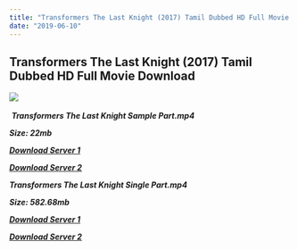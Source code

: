 ```yaml
---
title: "Transformers The Last Knight (2017) Tamil Dubbed HD Full Movie Download"
date: "2019-06-10"
---
```


## Transformers The Last Knight (2017) Tamil Dubbed HD Full Movie Download

![](https://images.moviebuff.com/8a33cf3c-ea4c-40ae-80c8-8024e8cebb4c?w=1000) 

 _**Transformers The Last Knight Sample Part.mp4**_

_**Size: 22mb**_

[_**Download Server 1**_](http://du.wetransfer.vip/files/Tamil{c159298fb141cbadc7232f68964181f47c3dba5abf1fc31c2462b14f0846cd70}20Dubbed{c159298fb141cbadc7232f68964181f47c3dba5abf1fc31c2462b14f0846cd70}20Movies/Tamil{c159298fb141cbadc7232f68964181f47c3dba5abf1fc31c2462b14f0846cd70}202017{c159298fb141cbadc7232f68964181f47c3dba5abf1fc31c2462b14f0846cd70}20Dubbed{c159298fb141cbadc7232f68964181f47c3dba5abf1fc31c2462b14f0846cd70}20Movies/Transformers{c159298fb141cbadc7232f68964181f47c3dba5abf1fc31c2462b14f0846cd70}20The{c159298fb141cbadc7232f68964181f47c3dba5abf1fc31c2462b14f0846cd70}20Last{c159298fb141cbadc7232f68964181f47c3dba5abf1fc31c2462b14f0846cd70}20Knight{c159298fb141cbadc7232f68964181f47c3dba5abf1fc31c2462b14f0846cd70}20(2017)/Transformers{c159298fb141cbadc7232f68964181f47c3dba5abf1fc31c2462b14f0846cd70}20The{c159298fb141cbadc7232f68964181f47c3dba5abf1fc31c2462b14f0846cd70}20Last{c159298fb141cbadc7232f68964181f47c3dba5abf1fc31c2462b14f0846cd70}20Knight{c159298fb141cbadc7232f68964181f47c3dba5abf1fc31c2462b14f0846cd70}20(2017){c159298fb141cbadc7232f68964181f47c3dba5abf1fc31c2462b14f0846cd70}20BDRip/Transformers{c159298fb141cbadc7232f68964181f47c3dba5abf1fc31c2462b14f0846cd70}20The{c159298fb141cbadc7232f68964181f47c3dba5abf1fc31c2462b14f0846cd70}20Last{c159298fb141cbadc7232f68964181f47c3dba5abf1fc31c2462b14f0846cd70}20Knight{c159298fb141cbadc7232f68964181f47c3dba5abf1fc31c2462b14f0846cd70}20(2017){c159298fb141cbadc7232f68964181f47c3dba5abf1fc31c2462b14f0846cd70}20Sample{c159298fb141cbadc7232f68964181f47c3dba5abf1fc31c2462b14f0846cd70}20(640x360).mp4)

[_**Download Server 2**_](http://du.wetransfer.vip/files/Tamil{c159298fb141cbadc7232f68964181f47c3dba5abf1fc31c2462b14f0846cd70}20Dubbed{c159298fb141cbadc7232f68964181f47c3dba5abf1fc31c2462b14f0846cd70}20Movies/Tamil{c159298fb141cbadc7232f68964181f47c3dba5abf1fc31c2462b14f0846cd70}202017{c159298fb141cbadc7232f68964181f47c3dba5abf1fc31c2462b14f0846cd70}20Dubbed{c159298fb141cbadc7232f68964181f47c3dba5abf1fc31c2462b14f0846cd70}20Movies/Transformers{c159298fb141cbadc7232f68964181f47c3dba5abf1fc31c2462b14f0846cd70}20The{c159298fb141cbadc7232f68964181f47c3dba5abf1fc31c2462b14f0846cd70}20Last{c159298fb141cbadc7232f68964181f47c3dba5abf1fc31c2462b14f0846cd70}20Knight{c159298fb141cbadc7232f68964181f47c3dba5abf1fc31c2462b14f0846cd70}20(2017)/Transformers{c159298fb141cbadc7232f68964181f47c3dba5abf1fc31c2462b14f0846cd70}20The{c159298fb141cbadc7232f68964181f47c3dba5abf1fc31c2462b14f0846cd70}20Last{c159298fb141cbadc7232f68964181f47c3dba5abf1fc31c2462b14f0846cd70}20Knight{c159298fb141cbadc7232f68964181f47c3dba5abf1fc31c2462b14f0846cd70}20(2017){c159298fb141cbadc7232f68964181f47c3dba5abf1fc31c2462b14f0846cd70}20BDRip/Transformers{c159298fb141cbadc7232f68964181f47c3dba5abf1fc31c2462b14f0846cd70}20The{c159298fb141cbadc7232f68964181f47c3dba5abf1fc31c2462b14f0846cd70}20Last{c159298fb141cbadc7232f68964181f47c3dba5abf1fc31c2462b14f0846cd70}20Knight{c159298fb141cbadc7232f68964181f47c3dba5abf1fc31c2462b14f0846cd70}20(2017){c159298fb141cbadc7232f68964181f47c3dba5abf1fc31c2462b14f0846cd70}20Sample{c159298fb141cbadc7232f68964181f47c3dba5abf1fc31c2462b14f0846cd70}20(640x360).mp4)

_**Transformers The Last Knight Single Part.mp4**_

_**Size: 582.68mb**_

[_**Download Server 1**_](http://du.wetransfer.vip/files/Tamil{c159298fb141cbadc7232f68964181f47c3dba5abf1fc31c2462b14f0846cd70}20Dubbed{c159298fb141cbadc7232f68964181f47c3dba5abf1fc31c2462b14f0846cd70}20Movies/Tamil{c159298fb141cbadc7232f68964181f47c3dba5abf1fc31c2462b14f0846cd70}202017{c159298fb141cbadc7232f68964181f47c3dba5abf1fc31c2462b14f0846cd70}20Dubbed{c159298fb141cbadc7232f68964181f47c3dba5abf1fc31c2462b14f0846cd70}20Movies/Transformers{c159298fb141cbadc7232f68964181f47c3dba5abf1fc31c2462b14f0846cd70}20The{c159298fb141cbadc7232f68964181f47c3dba5abf1fc31c2462b14f0846cd70}20Last{c159298fb141cbadc7232f68964181f47c3dba5abf1fc31c2462b14f0846cd70}20Knight{c159298fb141cbadc7232f68964181f47c3dba5abf1fc31c2462b14f0846cd70}20(2017)/Transformers{c159298fb141cbadc7232f68964181f47c3dba5abf1fc31c2462b14f0846cd70}20The{c159298fb141cbadc7232f68964181f47c3dba5abf1fc31c2462b14f0846cd70}20Last{c159298fb141cbadc7232f68964181f47c3dba5abf1fc31c2462b14f0846cd70}20Knight{c159298fb141cbadc7232f68964181f47c3dba5abf1fc31c2462b14f0846cd70}20(2017){c159298fb141cbadc7232f68964181f47c3dba5abf1fc31c2462b14f0846cd70}20BDRip/Transformers{c159298fb141cbadc7232f68964181f47c3dba5abf1fc31c2462b14f0846cd70}20The{c159298fb141cbadc7232f68964181f47c3dba5abf1fc31c2462b14f0846cd70}20Last{c159298fb141cbadc7232f68964181f47c3dba5abf1fc31c2462b14f0846cd70}20Knight{c159298fb141cbadc7232f68964181f47c3dba5abf1fc31c2462b14f0846cd70}20(2017){c159298fb141cbadc7232f68964181f47c3dba5abf1fc31c2462b14f0846cd70}20Single{c159298fb141cbadc7232f68964181f47c3dba5abf1fc31c2462b14f0846cd70}20Part{c159298fb141cbadc7232f68964181f47c3dba5abf1fc31c2462b14f0846cd70}20(640x360).mp4)

_**[Download Server 2](http://du.wetransfer.vip/files/Tamil{c159298fb141cbadc7232f68964181f47c3dba5abf1fc31c2462b14f0846cd70}20Dubbed{c159298fb141cbadc7232f68964181f47c3dba5abf1fc31c2462b14f0846cd70}20Movies/Tamil{c159298fb141cbadc7232f68964181f47c3dba5abf1fc31c2462b14f0846cd70}202017{c159298fb141cbadc7232f68964181f47c3dba5abf1fc31c2462b14f0846cd70}20Dubbed{c159298fb141cbadc7232f68964181f47c3dba5abf1fc31c2462b14f0846cd70}20Movies/Transformers{c159298fb141cbadc7232f68964181f47c3dba5abf1fc31c2462b14f0846cd70}20The{c159298fb141cbadc7232f68964181f47c3dba5abf1fc31c2462b14f0846cd70}20Last{c159298fb141cbadc7232f68964181f47c3dba5abf1fc31c2462b14f0846cd70}20Knight{c159298fb141cbadc7232f68964181f47c3dba5abf1fc31c2462b14f0846cd70}20(2017)/Transformers{c159298fb141cbadc7232f68964181f47c3dba5abf1fc31c2462b14f0846cd70}20The{c159298fb141cbadc7232f68964181f47c3dba5abf1fc31c2462b14f0846cd70}20Last{c159298fb141cbadc7232f68964181f47c3dba5abf1fc31c2462b14f0846cd70}20Knight{c159298fb141cbadc7232f68964181f47c3dba5abf1fc31c2462b14f0846cd70}20(2017){c159298fb141cbadc7232f68964181f47c3dba5abf1fc31c2462b14f0846cd70}20BDRip/Transformers{c159298fb141cbadc7232f68964181f47c3dba5abf1fc31c2462b14f0846cd70}20The{c159298fb141cbadc7232f68964181f47c3dba5abf1fc31c2462b14f0846cd70}20Last{c159298fb141cbadc7232f68964181f47c3dba5abf1fc31c2462b14f0846cd70}20Knight{c159298fb141cbadc7232f68964181f47c3dba5abf1fc31c2462b14f0846cd70}20(2017){c159298fb141cbadc7232f68964181f47c3dba5abf1fc31c2462b14f0846cd70}20Single{c159298fb141cbadc7232f68964181f47c3dba5abf1fc31c2462b14f0846cd70}20Part{c159298fb141cbadc7232f68964181f47c3dba5abf1fc31c2462b14f0846cd70}20(640x360).mp4)**_
